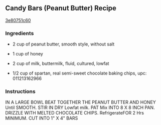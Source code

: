 ## Candy Bars (Peanut Butter) Recipe

[3e80751c60](http://cookeatshare.com/recipes/candy-bars-peanut-butter-98804)

### Ingredients

 - 2 cup of peanut butter, smooth style, without salt

 - 1 cup of honey

 - 2 cup of milk, buttermilk, fluid, cultured, lowfat

 - 1/2 cup of spartan, real semi-sweet chocolate baking chips, upc: 011213162966

### Instructions

IN A LARGE BOWL BEAT TOGETHER THE PEANUT BUTTER AND HONEY Until SMOOTH. STIR IN DRY Lowfat milk. PAT Mix INTO 8 X 8 INCH PAN. DRIZZLE WITH MELTED CHOCOLATE CHIPS. RefrigerateFOR 2 Hrs MINIMUM. CUT INTO 1" X 4" BARS